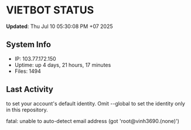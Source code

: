 # VIETBOT STATUS
**Updated**: Thu Jul 10 05:30:08 PM +07 2025

## System Info
- IP: 103.77.172.150
- Uptime: up 4 days, 21 hours, 17 minutes
- Files: 1494

## Last Activity

to set your account's default identity.
Omit --global to set the identity only in this repository.

fatal: unable to auto-detect email address (got 'root@vinh3690.(none)')
